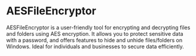 # AESFileEncryptor
AESFileEncryptor is a user-friendly tool for encrypting and decrypting files and folders using AES encryption. It allows you to protect sensitive data with a password, and offers features to hide and unhide files/folders on Windows. Ideal for individuals and businesses to secure data efficiently.
